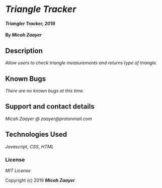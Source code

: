 # _Triangle Tracker_

#### _Triangler Tracker, 2019_

#### By _**Micah Zaayer**_

## Description

_Allow users to check triangle measurements and returns type of triangle._


## Known Bugs

_There are no known bugs at this time._

## Support and contact details

_Micah Zaayer @ zaayer@protonmail.com_

## Technologies Used

_Javascript, CSS, HTML_

### License

*MIT License*

Copyright (c) 2019 **_Micah Zaayer_**
